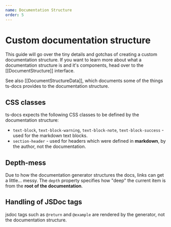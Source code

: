 ```yaml
---
name: Documentation Structure
order: 5
---
```


# Custom documentation structure

This guide will go over the tiny details and gotchas of creating a custom documentation structure. If you want to learn more about what a documentation structure is and it's components, head over to the [[DocumentStructure]] interface.

See also [[DocumentStructureData]], which documents some of the things ts-docs provides to the documentation structure.

## CSS classes

ts-docs expects the following CSS classes to be defined by the documentation structure:

- `text-block`, `text-block-warning`, `text-block-note`, `text-block-success` - used for the markdown text blocks.
- `section-header` - used for headers which were defined in **markdown**, by the author, not the documentation.

## Depth-mess

Due to how the documentation generator structures the docs, links can get a little... messy. The `depth` property specifies how "deep" the current item is from the **root of the documentation**. 

## Handling of JSDoc tags

jsdoc tags such as `@return` and `@example` are rendered by the generator, not the documentation structure.
